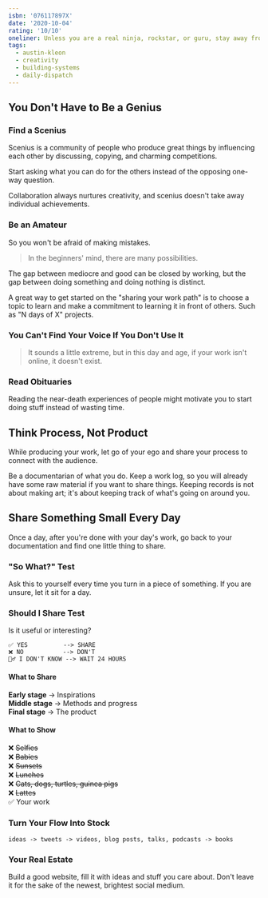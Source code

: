 ```yaml
---
isbn: '076117897X'
date: '2020-10-04'
rating: '10/10'
oneliner: Unless you are a real ninja, rockstar, or guru, stay away from those words.
tags:
  - austin-kleon
  - creativity
  - building-systems
  - daily-dispatch
---
```


## You Don't Have to Be a Genius

### Find a Scenius

Scenius is a community of people who produce great things by influencing each other by discussing, copying, and charming competitions.

Start asking what you can do for the others instead of the opposing one-way question.

Collaboration always nurtures creativity, and scenius doesn't take away individual achievements.

### Be an Amateur

So you won't be afraid of making mistakes.

> In the beginners' mind, there are many possibilities.

The gap between mediocre and good can be closed by working, but the gap between doing something and doing nothing is distinct.

A great way to get started on the "sharing your work path" is to choose a topic to learn and make a commitment to learning it in front of others. Such as "N days of X" projects.

### You Can't Find Your Voice If You Don't Use It

> It sounds a little extreme, but in this day and age, if your work isn't online, it doesn't exist.

### Read Obituaries

Reading the near-death experiences of people might motivate you to start doing stuff instead of wasting time.

## Think Process, Not Product

While producing your work, let go of your ego and share your process to connect with the audience.

Be a documentarian of what you do. Keep a work log, so you will already have some raw material if you want to share things. Keeping records is not about making art; it's about keeping track of what's going on around you.

## Share Something Small Every Day

Once a day, after you're done with your day's work, go back to your documentation and find one little thing to share.

### "So What?" Test

Ask this to yourself every time you turn in a piece of something. If you are unsure, let it sit for a day.

### Should I Share Test

Is it useful or interesting?

```
✅ YES          --> SHARE
❌ NO           --> DON'T
🤷‍♂️ I DON'T KNOW --> WAIT 24 HOURS
```

#### What to Share

**Early stage** -> Inspirations \
**Middle stage** -> Methods and progress \
**Final stage** -> The product

#### What to Show

❌ ~~Selfies~~ \
❌ ~~Babies~~ \
❌ ~~Sunsets~~ \
❌ ~~Lunches~~ \
❌ ~~Cats, dogs, turtles, guinea pigs~~\
❌ ~~Lattes~~\
✅ Your work

### Turn Your Flow Into Stock

```
ideas -> tweets -> videos, blog posts, talks, podcasts -> books
```

### Your Real Estate

Build a good website, fill it with ideas and stuff you care about. Don't leave it for the sake of the newest, brightest social medium.
